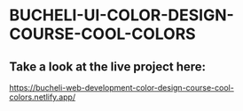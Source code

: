 # BUCHELI-UI-COLOR-DESIGN-COURSE-COOL-COLORS

## Take a look at the live project here:
https://bucheli-web-development-color-design-course-cool-colors.netlify.app/
